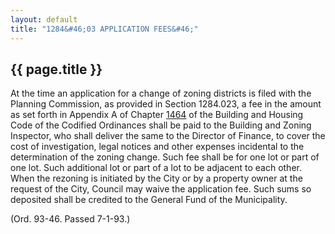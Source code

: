 ```yaml
---
layout: default 
title: "1284&#46;03 APPLICATION FEES&#46;"
---
```


{{ page.title }}
----------------

At the time an application for a change of zoning districts is filed
with the Planning Commission, as provided in Section 1284.023, a fee in
the amount as set forth in Appendix A of Chapter [1464](58d37b9c.html)
of the Building and Housing Code of the Codified Ordinances shall be
paid to the Building and Zoning Inspector, who shall deliver the same to
the Director of Finance, to cover the cost of investigation, legal
notices and other expenses incidental to the determination of the zoning
change. Such fee shall be for one lot or part of one lot. Such
additional lot or part of a lot to be adjacent to each other. When the
rezoning is initiated by the City or by a property owner at the request
of the City, Council may waive the application fee. Such sums so
deposited shall be credited to the General Fund of the Municipality.

(Ord. 93-46. Passed 7-1-93.)
